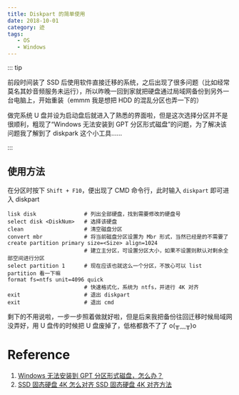 ```yaml
---
title: Diskpart 的简单使用
date: 2018-10-01
category: 迹
tags:
   - OS
   - Windows
---
```


::: tip

前段时间装了 SSD 后使用软件直接迁移的系统，之后出现了很多问题（比如经常莫名其妙音频服务未运行），所以昨晚一回到家就把硬盘通过局域网备份到另外一台电脑上，开始重装（emmm 我是想把 HDD 的混乱分区也弄一下的）

做完系统 U 盘并设为启动盘后就进入了熟悉的界面啦，但是这次选择分区并不是很顺利，粗现了“Windows 无法安装到 GPT 分区形式磁盘”的问题，为了解决该问题我了解到了 diskpark 这个小工具……

:::

<!-- more -->

## 使用方法

在分区时按下 `Shift + F10`，便出现了 CMD 命令行，此时输入 `diskpart` 即可进入 diskpart

```
lisk disk               # 列出全部硬盘，找到需要修改的硬盘号
select disk <DiskNum>   # 选择该硬盘
clean                   # 清空磁盘分区
convert mbr             # 将当前磁盘分区设置为 Mbr 形式，当然已经是的不需要了
create partition primary size=<Size> align=1024
                        # 建立主分区，可设置分区大小，如果不设置则默认对剩余全部空间进行分区
select partition 1      # 现在应该也就这么一个分区，不放心可以 list partition 看一下嘛
format fs=ntfs unit=4096 quick
                        # 快速格式化，系统为 ntfs，并进行 4K 对齐
exit                    # 退出 diskpart
exit                    # 退出 cmd
```

剩下的不用说啦，一步一步照着做就好啦，但是后来我把备份往回迁移时候局域网没弄好，用 U 盘传的时候把 U 盘废掉了，低格都救不了了 o(╥﹏╥)o

# Reference

1. [Windows 无法安装到 GPT 分区形式磁盘，怎么办？](https://jingyan.baidu.com/article/08b6a591c82df414a8092224.html)
2. [SSD 固态硬盘 4K 怎么对齐 SSD 固态硬盘 4K 对齐方法](https://zhuanlan.zhihu.com/p/71386318)
